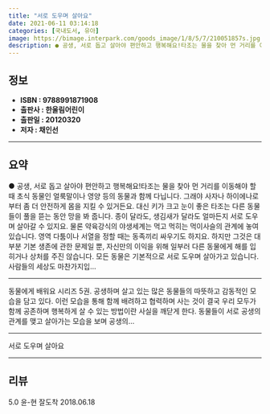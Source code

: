 ```yaml
---
title: "서로 도우며 살아요"
date: 2021-06-11 03:14:18
categories: [국내도서, 유아]
image: https://bimage.interpark.com/goods_image/1/8/5/7/210051857s.jpg
description: ● 공생, 서로 돕고 살아야 편안하고 행복해요!타조는 물을 찾아 먼 거리를 이동해야 할 때 초식 동물인 얼룩말이나 영양 등의 동물과 함께 다닙니다. 그래야 사자나 하이에나로부터 좀 더 안전하게 몸을 지킬 수 있거든요. 대신 키가 크고 눈이 좋은 타조는 다른 동물들이 풀을 뜯는 동안 망
---
```


## **정보**

- **ISBN : 9788991871908**
- **출판사 : 한울림어린이**
- **출판일 : 20120320**
- **저자 : 채인선**

------



## **요약**

●  공생, 서로 돕고 살아야 편안하고 행복해요!타조는 물을 찾아 먼 거리를 이동해야 할 때 초식 동물인 얼룩말이나 영양 등의 동물과 함께 다닙니다. 그래야 사자나 하이에나로부터 좀 더 안전하게 몸을 지킬 수 있거든요. 대신 키가 크고 눈이 좋은 타조는 다른 동물들이 풀을 뜯는 동안 망을 봐 줍니다. 종이 달라도, 생김새가 달라도 얼마든지 서로 도우며 살아갈 수 있지요. 물론 약육강식의 야생세계는 먹고 먹히는 먹이사슬의 관계에 놓여 있습니다. 영역 다툼이나 서열을 정할 때는 동족끼리 싸우기도 하지요. 하지만 그것은 대부분 기본 생존에 관한 문제일 뿐, 자신만의 이익을 위해 일부러 다른 동물에게 해를 입히거나 상처를 주진 않습니다. 모든 동물은 기본적으로 서로 도우며 살아가고 있습니다.사람들의 세상도 마찬가지입...

------

동물에게 배워요 시리즈 5권. 공생하며 살고 있는 많은 동물들의 따뜻하고 감동적인 모습을 담고 있다. 이런 모습을 통해 함께 배려하고 협력하며 사는 것이 결국 우리 모두가 함께 공존하며 행복하게 살 수 있는 방법이란 사실을 깨닫게 한다. 동물들이 서로 공생의 관계를 맺고 살아가는 모습을 보며 공생의... 

------


서로 도우며 살아요 

------


## **리뷰** 

5.0 윤-현 잘도착 2018.06.18 <br/>